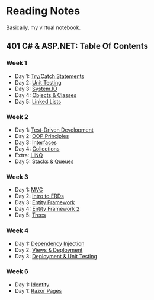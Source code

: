 # Reading Notes
Basically, my virtual notebook.
## 401 C# & ASP.NET: Table Of Contents

### Week 1

- Day 1: [Try/Catch Statements](https://hcoggers.github.io/Reading-Notes-Repository/dotnet-week1/401-week1-day1)
- Day 2: [Unit Testing](https://hcoggers.github.io/Reading-Notes-Repository/dotnet-week1/401-week1-day2)
- Day 3: [System.IO](https://hcoggers.github.io/Reading-Notes-Repository/dotnet-week1/401-week1-day3)
- Day 4: [Objects & Classes](https://hcoggers.github.io/Reading-Notes-Repository/dotnet-week1/401-week1-day4)
- Day 5: [Linked Lists](https://hcoggers.github.io/Reading-Notes-Repository/dotnet-week1/401-week1-day5)

### Week 2
- Day 1: [Test-Driven Development](https://hcoggers.github.io/Reading-Notes-Repository/dotnet-week2/401-week2-day1)
- Day 2: [OOP Principles](https://hcoggers.github.io/Reading-Notes-Repository/dotnet-week2/401-week2-day2)
- Day 3: [Interfaces](https://hcoggers.github.io/Reading-Notes-Repository/dotnet-week2/401-week2-day3)
- Day 4: [Collections](https://hcoggers.github.io/Reading-Notes-Repository/dotnet-week2/401-week2-day4a)
- Extra: [LINQ](https://hcoggers.github.io/Reading-Notes-Repository/dotnet-week2/401-week2-day4b)
- Day 5: [Stacks & Queues](https://hcoggers.github.io/Reading-Notes-Repository/dotnet-week2/401-week2-day5)

### Week 3
- Day 1: [MVC](https://hcoggers.github.io/Reading-Notes-Repository/dotnet-week3/401-week3-day1)
- Day 2: [Intro to ERDs](https://hcoggers.github.io/Reading-Notes-Repository/dotnet-week3/401-week3-day2)
- Day 3: [Entity Framework](https://hcoggers.github.io/Reading-Notes-Repository/dotnet-week3/401-week3-day3)
- Day 4: [Entity Framework 2](https://hcoggers.github.io/Reading-Notes-Repository/dotnet-week3/401-week3-day4)
- Day 5: [Trees](https://hcoggers.github.io/Reading-Notes-Repository/dotnet-week3/401-week3-day5)

### Week 4
- Day 1: [Dependency Injection](https://hcoggers.github.io/Reading-Notes-Repository/dotnet-week4/401-week4-day1)
- Day 2: [Views & Deployment](https://hcoggers.github.io/Reading-Notes-Repository/dotnet-week4/401-week4-day2)
- Day 3: [Deployment & Unit Testing](https://hcoggers.github.io/Reading-Notes-Repository/dotnet-week4/401-week4-day3)

### Week 6
- Day 1: [Identity](https://hcoggers.github.io/Reading-Notes-Repository/dotnet-week6/401-week6-day1)
- Day 1: [Razor Pages](https://hcoggers.github.io/Reading-Notes-Repository/dotnet-week6/401-week6-day2)
